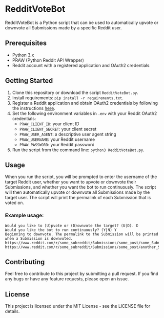 # RedditVoteBot

RedditVoteBot is a Python script that can be used to automatically upvote or downvote all Submissions made by a specific Reddit user.

## Prerequisites

- Python 3.x
- PRAW (Python Reddit API Wrapper)
- Reddit account with a registered application and OAuth2 credentials

## Getting Started

1. Clone this repository or download the script `RedditVoteBot.py`.
2. Install requirements: `pip install -r requirements.txt`.
3. Register a Reddit application and obtain OAuth2 credentials by following the instructions [here](https://www.reddit.com/prefs/apps).
4. Set the following environment variables in `.env` with your Reddit OAuth2 credentials:
   - `PRAW_CLIENT_ID`: your client ID
   - `PRAW_CLIENT_SECRET`: your client secret
   - `PRAW_USER_AGENT`: a descriptive user agent string
   - `PRAW_USERNAME`: your Reddit username
   - `PRAW_PASSWORD`: your Reddit password
5. Run the script from the command line: `python3 RedditVoteBot.py`.

## Usage

When you run the script, you will be prompted to enter the username of the target Reddit user, whether you want to upvote or downvote their Submissions, and whether you want the bot to run continuously. The script will then automatically upvote or downvote all Submissions made by the target user. The script will print the permalink of each Submission that is voted on.

### Example usage:

```Enter the username of the target: some_user
Would you like to (U)pvote or (D)ownvote the target? (U|D). D
Would you like the bot to run continuously? (Y|N) Y
Beginning to downvote. The permalink to the Submission will be printed when a Submission is downvoted.
https://www.reddit.com/r/some_subreddit/Submissions/some_post/some_Submission
https://www.reddit.com/r/some_subreddit/Submissions/some_post/another_Submission
```


## Contributing

Feel free to contribute to this project by submitting a pull request. If you find any bugs or have any feature requests, please open an issue.

## License

This project is licensed under the MIT License - see the LICENSE file for details.
